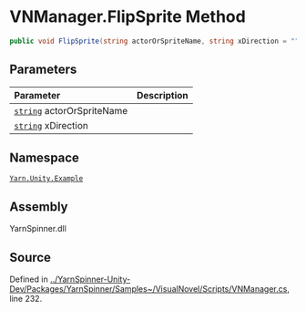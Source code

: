 <!-- This file was generated by a tool. Do not edit this file by hand. -->

# VNManager.FlipSprite Method


```csharp
public void FlipSprite(string actorOrSpriteName, string xDirection = "")
```

## Parameters
|Parameter|Description|
|:---|:---|
|[`string`](https://docs.microsoft.com/dotnet/api/System.String) actorOrSpriteName||
|[`string`](https://docs.microsoft.com/dotnet/api/System.String) xDirection||


## Namespace
[`Yarn.Unity.Example`](/api/csharp/yarn.unity.example/README.md)

## Assembly
YarnSpinner.dll

## Source
Defined in [../YarnSpinner-Unity-Dev/Packages/YarnSpinner/Samples~/VisualNovel/Scripts/VNManager.cs](https://github.com/YarnSpinnerTool/YarnSpinner-Unity//blob/develop/Samples~/VisualNovel/Scripts/VNManager.cs#L232), line 232.
